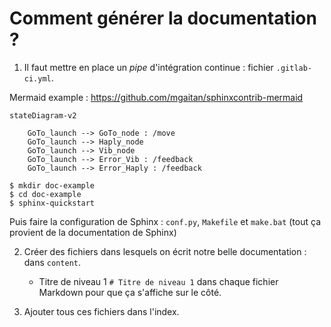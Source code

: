 # Comment générer la documentation ?

1. Il faut mettre en place un *pipe* d'intégration continue : fichier `.gitlab-ci.yml`.

Mermaid example : https://github.com/mgaitan/sphinxcontrib-mermaid

```mermaid
stateDiagram-v2

	GoTo_launch --> GoTo_node : /move
	GoTo_launch --> Haply_node
	GoTo_launch --> Vib_node
	GoTo_launch --> Error_Vib : /feedback
	GoTo_launch --> Error_Haply : /feedback
```

```console
$ mkdir doc-example
$ cd doc-example
$ sphinx-quickstart
```

Puis faire la configuration de Sphinx : `conf.py`, `Makefile` et `make.bat` (tout ça provient de la documentation de Sphinx)

2. Créer des fichiers dans lesquels on écrit notre belle documentation : dans `content`.

    - Titre de niveau 1 `# Titre de niveau 1` dans chaque fichier Markdown pour que ça s'affiche sur le côté.

3. Ajouter tous ces fichiers dans l'index.

    
